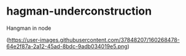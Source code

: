 # hagman-underconstruction
Hangman in node

(https://user-images.githubusercontent.com/37848207/160268478-64e2f87a-2a12-45ad-8bdc-9adb034019e5.png)
